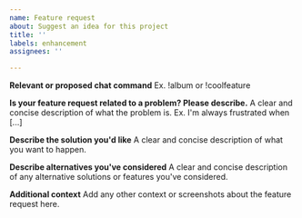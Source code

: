 ```yaml
---
name: Feature request
about: Suggest an idea for this project
title: ''
labels: enhancement
assignees: ''

---
```


**Relevant or proposed chat command**
Ex. !album or !coolfeature

**Is your feature request related to a problem? Please describe.**
A clear and concise description of what the problem is. Ex. I'm always frustrated when [...]

**Describe the solution you'd like**
A clear and concise description of what you want to happen.

**Describe alternatives you've considered**
A clear and concise description of any alternative solutions or features you've considered.

**Additional context**
Add any other context or screenshots about the feature request here.
